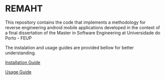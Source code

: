 # REMAHT
This repository contains the code that implements a methodology for reverse engineering android mobile applications developed in the context of a final dissertation of the Master in Software Engineering at Universidade do Porto - FEUP

The instalation and usage guides are provided bellow for better understanding.

[Installation Guide](InstallationManual.md)

[Usage Guide](UserManual.md)








